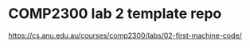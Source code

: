 # COMP2300 lab 2 template repo

<https://cs.anu.edu.au/courses/comp2300/labs/02-first-machine-code/>
